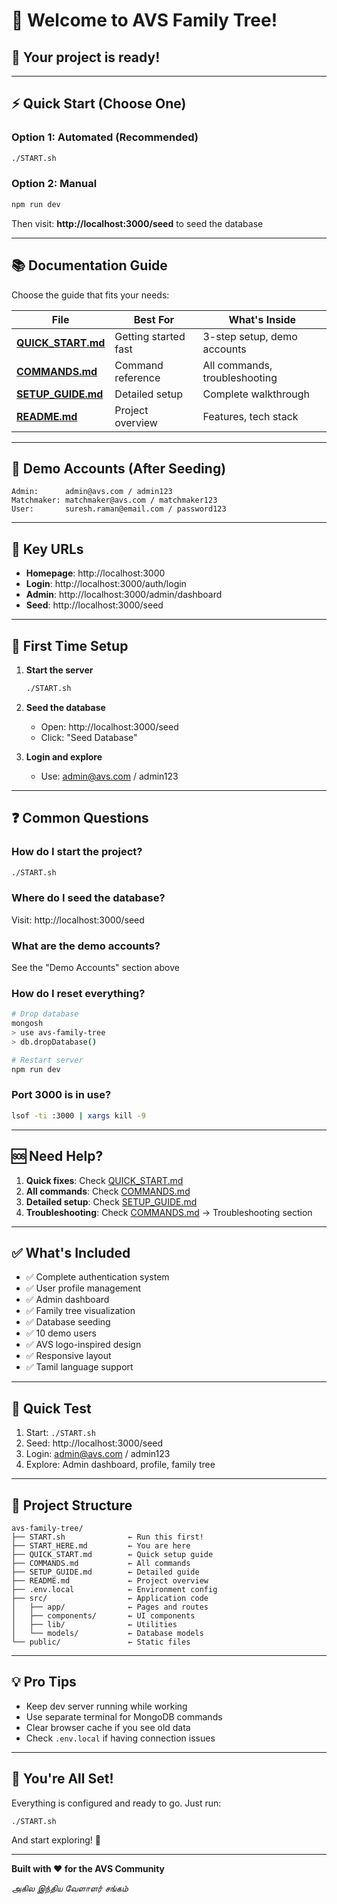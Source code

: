 # 👋 Welcome to AVS Family Tree!

## 🎉 Your project is ready!

---

## ⚡ Quick Start (Choose One)

### Option 1: Automated (Recommended)
```bash
./START.sh
```

### Option 2: Manual
```bash
npm run dev
```

Then visit: **http://localhost:3000/seed** to seed the database

---

## 📚 Documentation Guide

Choose the guide that fits your needs:

| File | Best For | What's Inside |
|------|----------|---------------|
| **[QUICK_START.md](QUICK_START.md)** | Getting started fast | 3-step setup, demo accounts |
| **[COMMANDS.md](COMMANDS.md)** | Command reference | All commands, troubleshooting |
| **[SETUP_GUIDE.md](SETUP_GUIDE.md)** | Detailed setup | Complete walkthrough |
| **[README.md](README.md)** | Project overview | Features, tech stack |

---

## 🔑 Demo Accounts (After Seeding)

```
Admin:      admin@avs.com / admin123
Matchmaker: matchmaker@avs.com / matchmaker123
User:       suresh.raman@email.com / password123
```

---

## 📍 Key URLs

- **Homepage**: http://localhost:3000
- **Login**: http://localhost:3000/auth/login
- **Admin**: http://localhost:3000/admin/dashboard
- **Seed**: http://localhost:3000/seed

---

## 🚀 First Time Setup

1. **Start the server**
   ```bash
   ./START.sh
   ```

2. **Seed the database**
   - Open: http://localhost:3000/seed
   - Click: "Seed Database"

3. **Login and explore**
   - Use: admin@avs.com / admin123

---

## ❓ Common Questions

### How do I start the project?
```bash
./START.sh
```

### Where do I seed the database?
Visit: http://localhost:3000/seed

### What are the demo accounts?
See the "Demo Accounts" section above

### How do I reset everything?
```bash
# Drop database
mongosh
> use avs-family-tree
> db.dropDatabase()

# Restart server
npm run dev
```

### Port 3000 is in use?
```bash
lsof -ti :3000 | xargs kill -9
```

---

## 🆘 Need Help?

1. **Quick fixes**: Check [QUICK_START.md](QUICK_START.md)
2. **All commands**: Check [COMMANDS.md](COMMANDS.md)
3. **Detailed setup**: Check [SETUP_GUIDE.md](SETUP_GUIDE.md)
4. **Troubleshooting**: Check [COMMANDS.md](COMMANDS.md) → Troubleshooting section

---

## ✅ What's Included

- ✅ Complete authentication system
- ✅ User profile management
- ✅ Admin dashboard
- ✅ Family tree visualization
- ✅ Database seeding
- ✅ 10 demo users
- ✅ AVS logo-inspired design
- ✅ Responsive layout
- ✅ Tamil language support

---

## 🎯 Quick Test

1. Start: `./START.sh`
2. Seed: http://localhost:3000/seed
3. Login: admin@avs.com / admin123
4. Explore: Admin dashboard, profile, family tree

---

## 📁 Project Structure

```
avs-family-tree/
├── START.sh              ← Run this first!
├── START_HERE.md         ← You are here
├── QUICK_START.md        ← Quick setup guide
├── COMMANDS.md           ← All commands
├── SETUP_GUIDE.md        ← Detailed guide
├── README.md             ← Project overview
├── .env.local            ← Environment config
├── src/                  ← Application code
│   ├── app/              ← Pages and routes
│   ├── components/       ← UI components
│   ├── lib/              ← Utilities
│   └── models/           ← Database models
└── public/               ← Static files
```

---

## 💡 Pro Tips

- Keep dev server running while working
- Use separate terminal for MongoDB commands
- Clear browser cache if you see old data
- Check `.env.local` if having connection issues

---

## 🎊 You're All Set!

Everything is configured and ready to go. Just run:

```bash
./START.sh
```

And start exploring! 🚀

---

**Built with ❤️ for the AVS Community**

*அகில இந்திய வேளாளர் சங்கம்*
